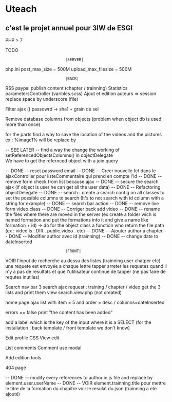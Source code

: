 # Uteach

## c'est le projet annuel pour 3IW de ESGI

PHP > 7  

TODO


                              |SERVER|

php.ini 
  post_max_size = 500M
  upload_max_filesize = 500M


                              |BACK|

RSS
paypal
publish content (chapter / trainning)
Statistics
parametersController (varibles.scss)
Ajout et edition auteurs => session
replace space by underscore (file)

Filter ajax ()
passowrd -> sha1 + grain de sel

Remove database columns from objects (problem when object db is used more than once)

for the parts find a way to save the location of the videos and the pictures  
  ex : %image1% will be replace by  

-- SEE LATER -- find a way the change the working of setReferencedObjectsColumns() in objectDelegate  
                We have to get the refernced object with a join query

-- DONE -- reset password email
-- DONE -- Creer nouvelle fct dans le ajaxController pour listeCommentaire qui prend en compte l'id
-- DONE -- remove form check from list because ajax
-- DONE -- secure the search ajax (if object is user he can get all the user data)
-- DONE -- Refactoring objectDelegate
-- DONE -- search :
           create a search config on all classes to set the possible columns to search (It's to not search with id column with a string for example)
-- DONE -- search bar action
-- DONE -- remove live form video.class
-- DONE -- Corriger back add video
-- DONE -- rename the files where there are moved in the server (ex create a folder wich is named formation and put the formations into it and 
           give a name like formation + id) -> do for the object class a function who return the file path (ex : video is : DIR . public.video . etc)
-- DONE -- Ajouter author a chapter
-- DONE -- Modifier author avec id (trainning)
-- DONE -- change date to dateInserted

                              |FRONT|

VOIR l'input de recherche au dessu des listes (trainning user chatper etc) une requete est envoyée a chaque lettre tapper
  arreter les requetes quand il n'y a pas de resultats et que l'utilisateur continue de tapper (ne pas faire de requtes inutiles)


Search nav bar
	3 search ajax request :
		training / chapter / video
	get the 3 lists and print them
	view search.view.php (not created)

home page 
  ajax list with item = 5 and order = desc / columns=dateInserted


errors == false print "the content has been added"

add a label which is the key of the input where it is a SELECT 
  (for the installation : back template / front template we don't know)

Edit profile CSS
View edit

List comments
Comment use modal

Add edition tools


404 page

-- DONE -- modify every references to author in js file and replace by element.user.userName
-- DONE -- VOIR element.trainning.title pour mettre le titre de la formation du chapitre voir le resulat du json (trainning a ete ajouté)

